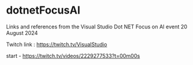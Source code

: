 # dotnetFocusAI
Links and references from the Visual Studio Dot NET Focus on AI event 20 August 2024



Twitch link : https://twitch.tv/VisualStudio

start - https://twitch.tv/videos/2229277533?t=00m00s

